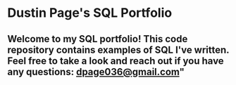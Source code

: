 # Dustin Page's SQL Portfolio

## Welcome to my SQL portfolio! This code repository contains examples of SQL I've written. Feel free to take a look and reach out if you have any questions: dpage036@gmail.com"

